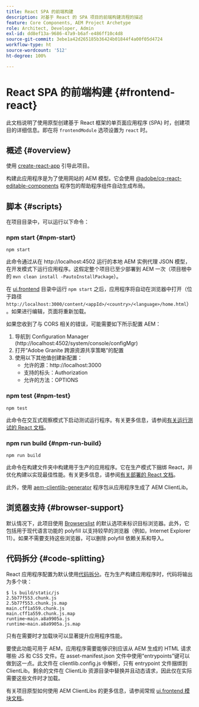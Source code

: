 ```yaml
---
title: React SPA 的前端构建
description: 对基于 React 的 SPA 项目的前端构建流程的描述
feature: Core Components, AEM Project Archetype
role: Architect, Developer, Admin
exl-id: dd8ef13a-9686-47a9-b6af-e486ff10c4d8
source-git-commit: 3ebe1a42d265185b36424b01844f4a00f05d4724
workflow-type: ht
source-wordcount: '512'
ht-degree: 100%

---
```


# React SPA 的前端构建 {#frontend-react}

此文档说明了使用原型创建基于 React 框架的单页面应用程序 (SPA) 时，创建项目的详细信息。即在将 `frontendModule` 选项设置为 `react` 时。

## 概述 {#overview}

使用 [create-react-app](https://github.com/facebook/create-react-app) 引导此项目。

构建此应用程序是为了使用网站的 AEM 模型。它会使用 [@adobe/cq-react-editable-components](https://www.npmjs.com/package/@adobe/cq-react-editable-components) 程序包的帮助程序组件自动生成布局。

## 脚本 {#scripts}

在项目目录中，可以运行以下命令：

### npm start {#npm-start}

```shell
npm start
```

此命令通过从在 http://localhost:4502 运行的本地 AEM 实例代理 JSON 模型，在开发模式下运行应用程序。这假定整个项目已至少部署到 AEM 一次（项目根中的 `mvn clean install -PautoInstallPackage`）。

在 [ui.frontend](uifrontend.md) 目录中运行 `npm start` 之后，应用程序将自动在浏览器中打开（位于路径 `http://localhost:3000/content/<appId>/<country>/<language>/home.html`）。如果进行编辑，页面将重新加载。

如果您收到了与 CORS 相关的错误，可能需要如下所示配置 AEM：

1. 导航到 Configuration Manager (http://localhost:4502/system/console/configMgr)
1. 打开“Adobe Granite 跨源资源共享策略”的配置
1. 使用以下其他值创建新配置：
   * 允许的源：http://localhost:3000
   * 支持的标头：Authorization
   * 允许的方法：OPTIONS

### npm test {#npm-test}

```shell
npm test
```

此命令在交互式观察模式下启动测试运行程序。有关更多信息，请参阅[有关运行测试的 React 文档](https://facebook.github.io/create-react-app/docs/running-tests)。

### npm run build {#npm-run-build}

```shell
npm run build
```

此命令在构建文件夹中构建用于生产的应用程序。它在生产模式下捆绑 React，并优化构建以实现最佳性能。有关更多信息，请参阅[有关部署的 React 文档](https://facebook.github.io/create-react-app/docs/deployment)。

此外，使用 [aem-clientlib-generator](https://github.com/wcm-io-frontend/aem-clientlib-generator) 程序包从应用程序生成了 AEM ClientLib。

## 浏览器支持 {#browser-support}

默认情况下，此项目使用 [Browserslist](https://github.com/browserslist/browserslist) 的默认选项来标识目标浏览器。此外，它包括用于现代语言功能的 polyfill 以支持较早的浏览器（例如，Internet Explorer 11）。如果不需要支持这些浏览器，可以删除 polyfill 依赖关系和导入。

## 代码拆分 {#code-splitting}

React 应用程序配置为默认使用[代码拆分](https://webpack.js.org/guides/code-splitting)。在为生产构建应用程序时，代码将输出为多个块：

```shell
$ ls build/static/js
2.5b77f553.chunk.js
2.5b77f553.chunk.js.map
main.cff1a559.chunk.js
main.cff1a559.chunk.js.map
runtime~main.a8a9905a.js
runtime~main.a8a9905a.js.map
```

只有在需要时才加载块可以显著提升应用程序性能。

要使此功能可用于 AEM，应用程序需要能够识别应该从 AEM 生成的 HTML 请求哪些 JS 和 CSS 文件。在 asset-manifest.json 文件中使用“entrypoints”键可以做到这一点。此文件在 clientlib.config.js 中解析，只有 entrypoint 文件捆绑到 ClientLib。剩余的文件在 ClientLib 资源目录中替换并且动态请求，因此仅在实际需要这些文件时才加载。

有关项目原型如何使用 AEM ClientLibs 的更多信息，请参阅常规 [ui.frontend 模块文档](uifrontend.md#clientlibs)。
